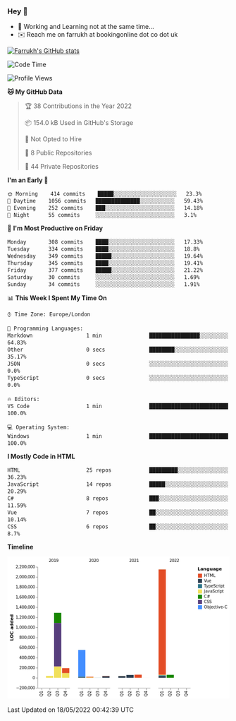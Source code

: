 ### Hey 👋

- 🏃 Working and Learning not at the same time...
- ✉️ Reach me on farrukh at bookingonline dot co dot uk

[![Farrukh's GitHub stats](https://github-readme-stats.vercel.app/api?username=mfsbo&hide=stars&count_private=true)](https://github.com/mfsbo/)

<!--START_SECTION:waka-->
![Code Time](http://img.shields.io/badge/Code%20Time-0%20secs-blue)

![Profile Views](http://img.shields.io/badge/Profile%20Views-4-blue)

**🐱 My GitHub Data** 

> 🏆 38 Contributions in the Year 2022
 > 
> 📦 154.0 kB Used in GitHub's Storage 
 > 
> 🚫 Not Opted to Hire
 > 
> 📜 8 Public Repositories 
 > 
> 🔑 44 Private Repositories  
 > 
**I'm an Early 🐤** 

```text
🌞 Morning    414 commits    █████░░░░░░░░░░░░░░░░░░░░   23.3% 
🌆 Daytime    1056 commits   ██████████████░░░░░░░░░░░   59.43% 
🌃 Evening    252 commits    ███░░░░░░░░░░░░░░░░░░░░░░   14.18% 
🌙 Night      55 commits     ░░░░░░░░░░░░░░░░░░░░░░░░░   3.1%

```
📅 **I'm Most Productive on Friday** 

```text
Monday       308 commits    ████░░░░░░░░░░░░░░░░░░░░░   17.33% 
Tuesday      334 commits    ████░░░░░░░░░░░░░░░░░░░░░   18.8% 
Wednesday    349 commits    █████░░░░░░░░░░░░░░░░░░░░   19.64% 
Thursday     345 commits    ████░░░░░░░░░░░░░░░░░░░░░   19.41% 
Friday       377 commits    █████░░░░░░░░░░░░░░░░░░░░   21.22% 
Saturday     30 commits     ░░░░░░░░░░░░░░░░░░░░░░░░░   1.69% 
Sunday       34 commits     ░░░░░░░░░░░░░░░░░░░░░░░░░   1.91%

```


📊 **This Week I Spent My Time On** 

```text
⌚︎ Time Zone: Europe/London

💬 Programming Languages: 
Markdown                 1 min               ████████████████░░░░░░░░░   64.83% 
Other                    0 secs              ████████░░░░░░░░░░░░░░░░░   35.17% 
JSON                     0 secs              ░░░░░░░░░░░░░░░░░░░░░░░░░   0.0% 
TypeScript               0 secs              ░░░░░░░░░░░░░░░░░░░░░░░░░   0.0%

🔥 Editors: 
VS Code                  1 min               █████████████████████████   100.0%

💻 Operating System: 
Windows                  1 min               █████████████████████████   100.0%

```

**I Mostly Code in HTML** 

```text
HTML                     25 repos            █████████░░░░░░░░░░░░░░░░   36.23% 
JavaScript               14 repos            █████░░░░░░░░░░░░░░░░░░░░   20.29% 
C#                       8 repos             ███░░░░░░░░░░░░░░░░░░░░░░   11.59% 
Vue                      7 repos             ██░░░░░░░░░░░░░░░░░░░░░░░   10.14% 
CSS                      6 repos             ██░░░░░░░░░░░░░░░░░░░░░░░   8.7%

```


**Timeline**

![Chart not found](https://raw.githubusercontent.com/mfsbo/mfsbo/main/charts/bar_graph.png) 


 Last Updated on 18/05/2022 00:42:39 UTC
<!--END_SECTION:waka-->
<!--
**mfsbo/mfsbo** is a ✨ _special_ ✨ repository because its `README.md` (this file) appears on your GitHub profile.

Here are some ideas to get you started:

- 🔭 I’m currently working on ...
- 🌱 I’m currently learning ...
- 👯 I’m looking to collaborate on ...
- 🤔 I’m looking for help with ...
- 💬 Ask me about ...
- 📫 How to reach me: ...
- 😄 Pronouns: ...
- ⚡ Fun fact: ...
-->
